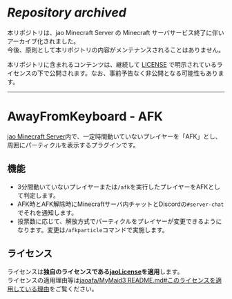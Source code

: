 # _Repository archived_

本リポジトリは、jao Minecraft Server の Minecraft サーバサービス終了に伴いアーカイブ化されました。  
今後、原則として本リポジトリの内容がメンテナンスされることはありません。

本リポジトリに含まれるコンテンツは、継続して [LICENSE](LICENSE) で明示されているライセンスの下で公開されます。なお、事前予告なく非公開となる可能性もあります。

---

# AwayFromKeyboard - AFK

[jao Minecraft Server](https://jaoafa.com)内で、一定時間動いていないプレイヤーを「AFK」とし、周囲にパーティクルを表示するプラグインです。

## 機能

- 3分間動いていないプレイヤーまたは`/afk`を実行したプレイヤーをAFKとして判定します。
- AFK時とAFK解除時にMinecraftサーバ内チャットとDiscordの`#server-chat`でそれを通知します。
- 投票数に応じて、解放方式でパーティクルをプレイヤーが変更できるようになります。変更は`/afkparticle`コマンドで実施します。

## ライセンス

ライセンスは**独自のライセンスである[jaoLicense](https://github.com/jaoafa/jao-Minecraft-Server/blob/master/jaoLICENSE.md)を適用**します。  
ライセンスの適用理由等は[jaoafa/MyMaid3 README.md#このライセンスを適用している理由](https://github.com/jaoafa/MyMaid3/blob/master/README.md#このライセンスを適用している理由)をご覧ください。
